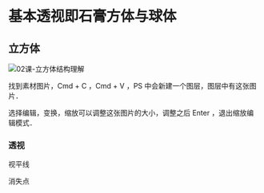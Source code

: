 # 基本透视即石膏方体与球体

## 立方体

<img src="../../../../.media/02课-立方体结构理解.jpg" alt="02课-立方体结构理解"  />

找到素材图片，Cmd + C ，Cmd + V ，PS 中会新建一个图层，图层中有这张图片．

选择编辑，变换，缩放可以调整这张图片的大小，调整之后 Enter ，退出缩放编辑模式．

### 透视

视平线

消失点


